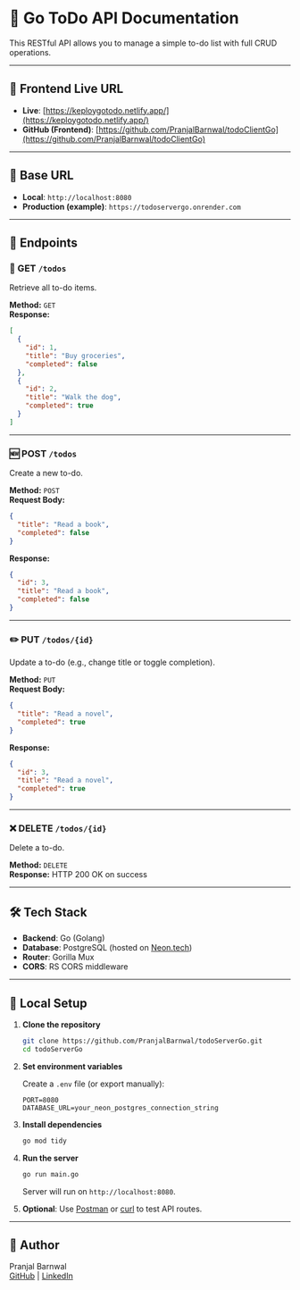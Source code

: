 # 📘 Go ToDo API Documentation

This RESTful API allows you to manage a simple to-do list with full CRUD operations.

---

## 🔗 Frontend Live URL 
- **Live**: [https://keploygotodo.netlify.app/](https://keploygotodo.netlify.app/)
- **GitHub (Frontend)**: [https://github.com/PranjalBarnwal/todoClientGo](https://github.com/PranjalBarnwal/todoClientGo)

---

## 🔗 Base URL

- **Local**: `http://localhost:8080`
- **Production (example)**: `https://todoservergo.onrender.com`

---

## 📄 Endpoints

### 📍 GET `/todos`
Retrieve all to-do items.

**Method:** `GET`  
**Response:**
```json
[
  {
    "id": 1,
    "title": "Buy groceries",
    "completed": false
  },
  {
    "id": 2,
    "title": "Walk the dog",
    "completed": true
  }
]
```

---

### 🆕 POST `/todos`
Create a new to-do.

**Method:** `POST`  
**Request Body:**
```json
{
  "title": "Read a book",
  "completed": false
}
```

**Response:**
```json
{
  "id": 3,
  "title": "Read a book",
  "completed": false
}
```

---

### ✏️ PUT `/todos/{id}`
Update a to-do (e.g., change title or toggle completion).

**Method:** `PUT`  
**Request Body:**
```json
{
  "title": "Read a novel",
  "completed": true
}
```

**Response:**
```json
{
  "id": 3,
  "title": "Read a novel",
  "completed": true
}
```

---

### ❌ DELETE `/todos/{id}`
Delete a to-do.

**Method:** `DELETE`  
**Response:** HTTP 200 OK on success

---

## 🛠️ Tech Stack

- **Backend**: Go (Golang)
- **Database**: PostgreSQL (hosted on [Neon.tech](https://neon.tech))
- **Router**: Gorilla Mux
- **CORS**: RS CORS middleware

---

## 🔧 Local Setup

1. **Clone the repository**
   ```bash
   git clone https://github.com/PranjalBarnwal/todoServerGo.git
   cd todoServerGo
   ```

2. **Set environment variables**

   Create a `.env` file (or export manually):
   ```env
   PORT=8080
   DATABASE_URL=your_neon_postgres_connection_string
   ```

3. **Install dependencies**
   ```bash
   go mod tidy
   ```

4. **Run the server**
   ```bash
   go run main.go
   ```

   Server will run on `http://localhost:8080`.

5. **Optional**: Use [Postman](https://www.postman.com/) or [curl](https://curl.se/) to test API routes.

---

## 👤 Author

Pranjal Barnwal  
[GitHub](https://github.com/pranjalbarnwal) | [LinkedIn](https://linkedin.com/in/pranjalbarnwal)